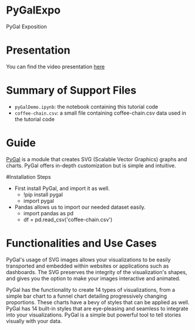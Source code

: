 # PyGalExpo
PyGal Exposition 
# Presentation
You can find the video presentation [here](https://www.youtube.com/watch?v=N0_N1DweVSo)
# Summary of Support Files
- `pyGalDemo.ipynb`: the notebook containing this tutorial code
- `coffee-chain.csv`: a small file containing coffee-chain.csv data used in the tutorial code

# Guide
[PyGal](http://www.pygal.org/en/stable/index.html) is a module that creates SVG (Scalable Vector Graphics) graphs and charts. PyGal offers in-depth customization but is simple and intuitive.

#Installation Steps
* First install PyGal, and import it as well.
  * !pip install pygal
  * import pygal
* Pandas allows us to import our needed dataset easily.
  * import pandas as pd
  * df = pd.read_csv('coffee-chain.csv')

# Functionalities and Use Cases
PyGal's usage of SVG images allows your visualizations to be easily transported and embedded within websites or applications such as dashboards. The SVG preserves the integrity of the visualization's shapes, and gives you the option to make your images interactive and animated.

PyGal has the functionality to create 14 types of visualizations, from a simple bar chart to a funnel chart detailing progressively changing proportions. These charts have a bevy of styles that can be applied as well. PyGal has 14 built-in styles that are eye-pleasing and seamless to integrate into your visualizations. PyGal is a simple but powerful tool to tell stories visually with your data.
